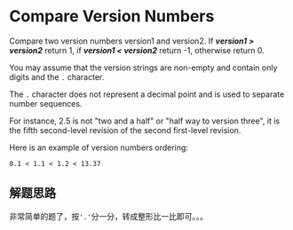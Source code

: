 # Compare Version Numbers #

Compare two version numbers version1 and version2.
If ***version1 > version2*** return 1, if ***version1 < version2*** return -1, otherwise return 0.

You may assume that the version strings are non-empty and contain only digits and the `.` character.

The `.` character does not represent a decimal point and is used to separate number sequences.

For instance, 2.5 is not "two and a half" or "half way to version three", it is the fifth second-level revision of the second first-level revision.

Here is an example of version numbers ordering:
```
0.1 < 1.1 < 1.2 < 13.37
```

## 解题思路 ##
非常简单的题了，按`'.'`分一分，转成整形比一比即可。。。